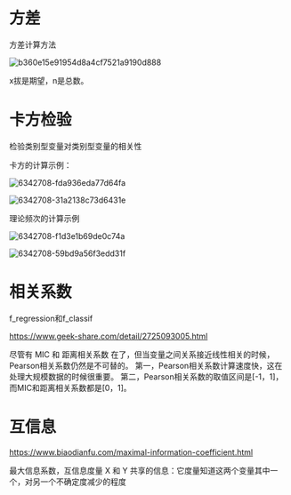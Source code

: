 # 方差

方差计算方法



![b360e15e91954d8a4cf7521a9190d888](picture/b360e15e91954d8a4cf7521a9190d888.svg)



x拔是期望，n是总数。



# 卡方检验

检验类别型变量对类别型变量的相关性



卡方的计算示例：

![6342708-fda936eda77d64fa](picture/6342708-fda936eda77d64fa.webp)

![6342708-31a2138c73d6431e](picture/6342708-31a2138c73d6431e.webp)





理论频次的计算示例

![6342708-f1d3e1b69de0c74a](picture/6342708-f1d3e1b69de0c74a.webp)



![6342708-59bd9a56f3edd31f](picture/6342708-59bd9a56f3edd31f.webp)







# 相关系数

f_regression和f_classif



https://www.geek-share.com/detail/2725093005.html

尽管有 MIC 和 距离相关系数 在了，但当变量之间关系接近线性相关的时候，Pearson相关系数仍然是不可替的。
第一，Pearson相关系数计算速度快，这在处理大规模数据的时候很重要。
第二，Pearson相关系数的取值区间是[-1，1]，而MIC和距离相关系数都是[0，1]。





# 互信息

https://www.biaodianfu.com/maximal-information-coefficient.html



最大信息系数，互信息度量 X 和 Y 共享的信息：它度量知道这两个变量其中一个，对另一个不确定度减少的程度



































